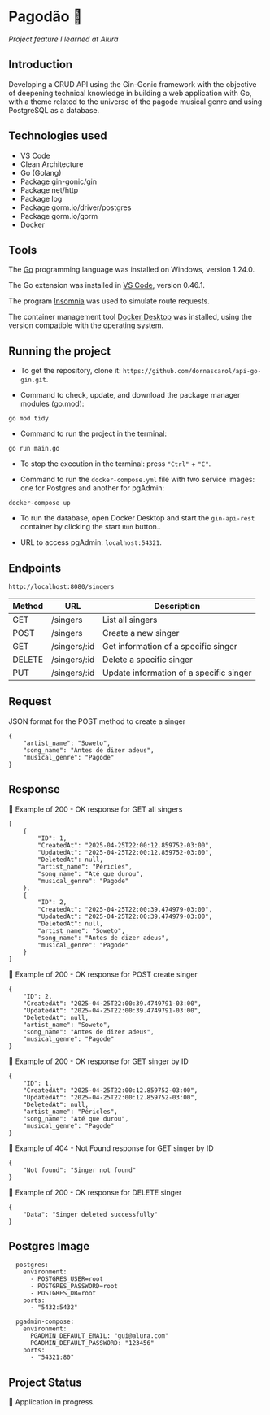 # Pagodão :microphone:

_Project feature I learned at Alura_

## Introduction
Developing a CRUD API using the Gin-Gonic framework with the objective of deepening technical knowledge in building a web application with Go, with a theme related to the universe of the pagode musical genre and using PostgreSQL as a database.


## Technologies used
* VS Code
* Clean Architecture
* Go (Golang)
* Package gin-gonic/gin
* Package net/http
* Package log
* Package gorm.io/driver/postgres
* Package gorm.io/gorm
* Docker


## Tools
The <a href="https://go.dev/doc/install" target="_blank"> Go</a> programming language was installed on Windows, version 1.24.0.

The Go extension was installed in <a href="https://code.visualstudio.com/download" target="_blank"> VS Code</a>, version 0.46.1.

The program <a href="https://insomnia.rest/download" target="_blank" > Insomnia</a> was used to simulate route requests.

The container management tool <a href="https://www.docker.com/products/docker-desktop/" target="_blank" > Docker Desktop</a> was installed, using the version compatible with the operating system.


## Running the project
- To get the repository, clone it: `https://github.com/dornascarol/api-go-gin.git`.

- Command to check, update, and download the package manager modules (go.mod):
```
go mod tidy
```

- Command to run the project in the terminal:
```
go run main.go
```

- To stop the execution in the terminal: press `"Ctrl"` + `"C"`.

- Command to run the `docker-compose.yml` file with two service images: one for Postgres and another for pgAdmin:
```
docker-compose up
```

- To run the database, open Docker Desktop and start the `gin-api-rest` container by clicking the start `Run` button..

- URL to access pgAdmin: `localhost:54321`.


## Endpoints

`http://localhost:8080/singers`

| Method | URL          | Description                                      |
| ------ | -----------  | ------------------------------------------------ |
| GET    | /singers     | List all singers                                 |
| POST   | /singers     | Create a new singer                              |
| GET    | /singers/:id | Get information of a specific singer             |
| DELETE | /singers/:id | Delete a specific singer                         |
| PUT    | /singers/:id | Update information of a specific singer          |


## Request
JSON format for the POST method to create a singer
```
{
	"artist_name": "Soweto",
	"song_name": "Antes de dizer adeus",
	"musical_genre": "Pagode"
}
```


## Response
🔸 Example of 200 - OK response for GET all singers
```
[
	{
		"ID": 1,
		"CreatedAt": "2025-04-25T22:00:12.859752-03:00",
		"UpdatedAt": "2025-04-25T22:00:12.859752-03:00",
		"DeletedAt": null,
		"artist_name": "Péricles",
		"song_name": "Até que durou",
		"musical_genre": "Pagode"
	},
	{
		"ID": 2,
		"CreatedAt": "2025-04-25T22:00:39.474979-03:00",
		"UpdatedAt": "2025-04-25T22:00:39.474979-03:00",
		"DeletedAt": null,
		"artist_name": "Soweto",
		"song_name": "Antes de dizer adeus",
		"musical_genre": "Pagode"
	}
]
```

🔸 Example of 200 - OK response for POST create singer
```
{
	"ID": 2,
	"CreatedAt": "2025-04-25T22:00:39.4749791-03:00",
	"UpdatedAt": "2025-04-25T22:00:39.4749791-03:00",
	"DeletedAt": null,
	"artist_name": "Soweto",
	"song_name": "Antes de dizer adeus",
	"musical_genre": "Pagode"
}
```

🔸 Example of 200 - OK response for GET singer by ID
```
{
	"ID": 1,
	"CreatedAt": "2025-04-25T22:00:12.859752-03:00",
	"UpdatedAt": "2025-04-25T22:00:12.859752-03:00",
	"DeletedAt": null,
	"artist_name": "Péricles",
	"song_name": "Até que durou",
	"musical_genre": "Pagode"
}
```

🔸 Example of 404 - Not Found response for GET singer by ID
```
{
	"Not found": "Singer not found"
}
```

🔸 Example of 200 - OK response for DELETE singer
```
{
	"Data": "Singer deleted successfully"
}
```


## Postgres Image
```
  postgres:
    environment:
      - POSTGRES_USER=root
      - POSTGRES_PASSWORD=root
      - POSTGRES_DB=root
    ports:
      - "5432:5432"

  pgadmin-compose:
    environment:
      PGADMIN_DEFAULT_EMAIL: "gui@alura.com"
      PGADMIN_DEFAULT_PASSWORD: "123456"
    ports:
      - "54321:80"
```


## Project Status
:construction: Application in progress.

